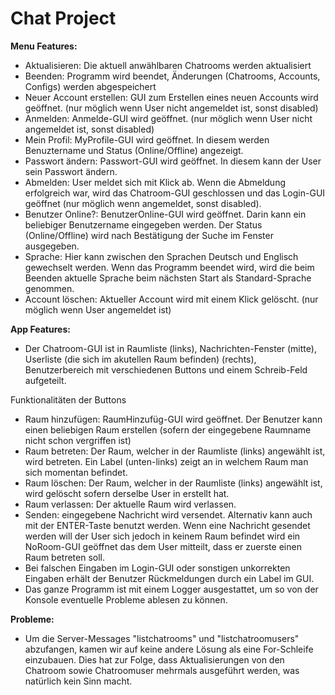 # Chat Project

**Menu Features:**

- Aktualisieren: Die aktuell anwählbaren Chatrooms werden aktualisiert
- Beenden: Programm wird beendet,  Änderungen (Chatrooms, Accounts, Configs) werden abgespeichert
- Neuer Account erstellen: GUI zum Erstellen eines neuen Accounts wird geöffnet. (nur möglich wenn User nicht angemeldet ist, sonst disabled)
- Anmelden: Anmelde-GUI wird geöffnet. (nur möglich wenn User nicht angemeldet ist, sonst disabled)
- Mein Profil: MyProfile-GUI wird geöffnet. In diesem werden Benuztername und Status (Online/Offline) angezeigt.
- Passwort ändern: Passwort-GUI wird geöffnet. In diesem kann der User sein Passwort ändern.
- Abmelden: User meldet sich mit Klick ab. Wenn die Abmeldung erfolgreich war, wird das Chatroom-GUI geschlossen und das Login-GUI geöffnet (nur möglich wenn angemeldet, sonst disabled).
- Benutzer Online?: BenutzerOnline-GUI wird geöffnet. Darin kann ein beliebiger Benutzername eingegeben werden. Der Status (Online/Offline) wird nach Bestätigung der Suche im Fenster ausgegeben.
- Sprache: Hier kann zwischen den Sprachen Deutsch und Englisch gewechselt werden. Wenn das Programm beendet wird, wird die beim Beenden aktuelle Sprache beim nächsten Start als Standard-Sprache genommen.
- Account löschen: Aktueller Account wird mit einem Klick gelöscht. (nur möglich wenn User angemeldet ist)


**App Features:**

- Der Chatroom-GUI ist in Raumliste (links), Nachrichten-Fenster (mitte), Userliste (die sich im akutellen Raum befinden) (rechts), Benutzerbereich mit verschiedenen Buttons und einem Schreib-Feld aufgeteilt.

Funktionalitäten der Buttons
- Raum hinzufügen: RaumHinzufüg-GUI wird geöffnet. Der Benutzer kann einen beliebigen Raum erstellen (sofern der eingegebene Raumname nicht schon vergriffen ist)
- Raum betreten: Der Raum, welcher in der Raumliste (links) angewählt ist, wird betreten. Ein Label (unten-links) zeigt an in welchem Raum man sich momentan befindet.
- Raum löschen: Der Raum, welcher in der Raumliste (links) angewählt ist, wird gelöscht sofern derselbe User in erstellt hat.
- Raum verlassen: Der aktuelle Raum wird verlassen.
- Senden: eingegebene Nachricht wird versendet. Alternativ kann auch mit der ENTER-Taste benutzt werden. Wenn eine Nachricht gesendet werden will der User sich jedoch in keinem Raum befindet wird ein NoRoom-GUI geöffnet das dem User mitteilt, dass er zuerste einen Raum betreten soll.
- Bei falschen Eingaben im Login-GUI oder sonstigen unkorrekten Eingaben erhält der Benutzer Rückmeldungen durch ein Label im GUI.
- Das ganze Programm ist mit einem Logger ausgestattet, um so von der Konsole eventuelle Probleme ablesen zu können.


**Probleme:**

- Um die Server-Messages "listchatrooms" und "listchatroomusers" abzufangen, kamen wir auf keine andere Lösung als eine For-Schleife einzubauen. Dies hat zur Folge, dass Aktualisierungen von den Chatroom sowie Chatroomuser mehrmals ausgeführt werden, was natürlich kein Sinn macht.